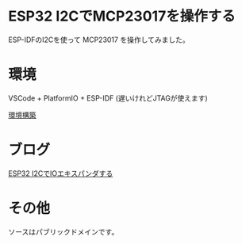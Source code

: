 # ESP32 I2CでMCP23017を操作する

ESP-IDFのI2Cを使って MCP23017 を操作してみました。

# 環境

VSCode + PlatformIO + ESP-IDF (遅いけれどJTAGが使えます)

[環境構築](https://moons.link/esp32/post-10/)

# ブログ

[ESP32 I2CでIOエキスパンダする](https://moons.link/esp32/post-382/)

# その他

ソースはパブリックドメインです。
